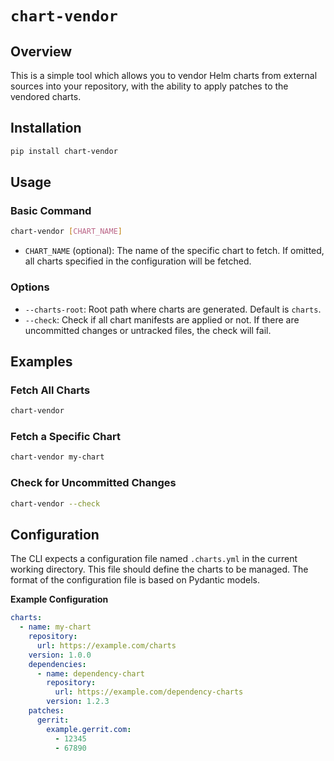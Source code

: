 # `chart-vendor`

## Overview
This is a simple tool which allows you to vendor Helm charts from external
sources into your repository, with the ability to apply patches to the vendored
charts.

## Installation
```sh
pip install chart-vendor
```

## Usage
### Basic Command
```sh
chart-vendor [CHART_NAME]
```
- `CHART_NAME` (optional): The name of the specific chart to fetch. If omitted,
all charts specified in the configuration will be fetched.

### Options
- `--charts-root`: Root path where charts are generated. Default is `charts`.
- `--check`: Check if all chart manifests are applied or not. If there are
uncommitted changes or untracked files, the check will fail.

## Examples
### Fetch All Charts
```sh
chart-vendor
```
### Fetch a Specific Chart
```sh
chart-vendor my-chart
```
### Check for Uncommitted Changes
```sh
chart-vendor --check
```

## Configuration
The CLI expects a configuration file named `.charts.yml` in the current working
directory. This file should define the charts to be managed. The format of the
configuration file is based on Pydantic models.

**Example Configuration**
```yaml
charts:
  - name: my-chart
    repository:
      url: https://example.com/charts
    version: 1.0.0
    dependencies:
      - name: dependency-chart
        repository:
          url: https://example.com/dependency-charts
        version: 1.2.3
    patches:
      gerrit:
        example.gerrit.com:
          - 12345
          - 67890
```
